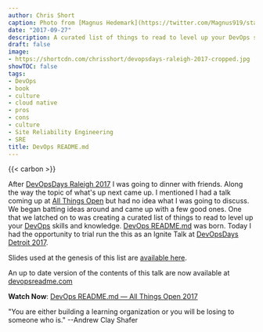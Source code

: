 ```yaml
---
author: Chris Short
caption: Photo from [Magnus Hedemark](https://twitter.com/Magnus919/status/1453161676841357326)
date: "2017-09-27"
description: A curated list of things to read to level up your DevOps skills and knowledge.
draft: false
image:
- https://shortcdn.com/chrisshort/devopsdays-raleigh-2017-cropped.jpg
showTOC: false
tags:
- DevOps
- book
- culture
- cloud native
- pros
- cons
- culture
- Site Reliability Engineering
- SRE
title: DevOps README.md
---
```


{{< carbon >}}

After [DevOpsDays Raleigh 2017](https://www.devopsdays.org/events/2017-raleigh/welcome/) I was going to dinner with friends. Along the way the topic of what's up next came up. I mentioned I had a talk coming up at [All Things Open](https://allthingsopen.org/) but had no idea what I was going to discuss. We began batting ideas around and came up with a few good ones. One that we latched on to was creating a curated list of things to read to level up your [DevOps](https://devopsish.com) skills and knowledge. [DevOps README.md](https://devopsreadme.com/) was born. Today I had the opportunity to trial run the this as an Ignite Talk at [DevOpsDays Detroit 2017](https://www.devopsdays.org/events/2017-detroit/welcome/).

Slides used at the genesis of this list are [available here](https://shortcdn.com/chrisshort/pdf/DevOps%20README.md.pdf).

An up to date version of the contents of this talk are now available at [devopsreadme.com](https://devopsreadme.com)

**Watch Now**: [DevOps README.md — All Things Open 2017](/video/devops_readme_md-ato-2017/)

"You are either building a learning organization or you will be losing to someone who is." --Andrew Clay Shafer

